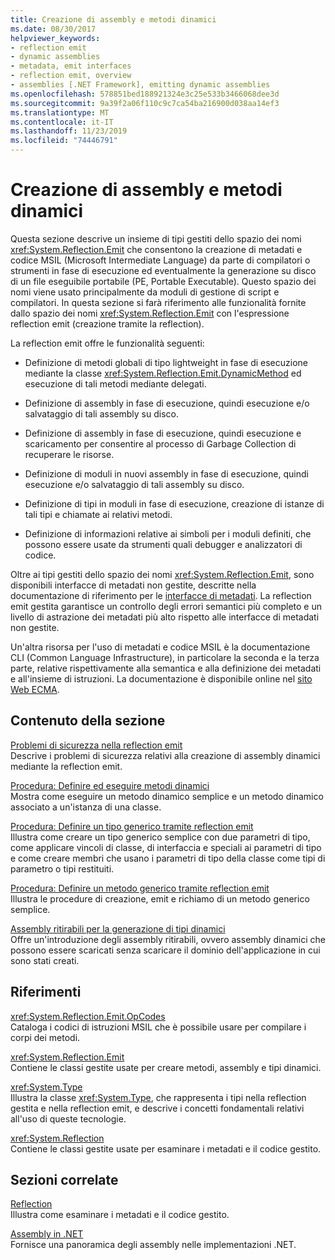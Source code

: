 ```yaml
---
title: Creazione di assembly e metodi dinamici
ms.date: 08/30/2017
helpviewer_keywords:
- reflection emit
- dynamic assemblies
- metadata, emit interfaces
- reflection emit, overview
- assemblies [.NET Framework], emitting dynamic assemblies
ms.openlocfilehash: 578851bed188921324e3c25e533b3466068dee3d
ms.sourcegitcommit: 9a39f2a06f110c9c7ca54ba216900d038aa14ef3
ms.translationtype: MT
ms.contentlocale: it-IT
ms.lasthandoff: 11/23/2019
ms.locfileid: "74446791"
---
```

# <a name="emitting-dynamic-methods-and-assemblies"></a>Creazione di assembly e metodi dinamici

Questa sezione descrive un insieme di tipi gestiti dello spazio dei nomi <xref:System.Reflection.Emit> che consentono la creazione di metadati e codice MSIL (Microsoft Intermediate Language) da parte di compilatori o strumenti in fase di esecuzione ed eventualmente la generazione su disco di un file eseguibile portabile (PE, Portable Executable). Questo spazio dei nomi viene usato principalmente da moduli di gestione di script e compilatori. In questa sezione si farà riferimento alle funzionalità fornite dallo spazio dei nomi <xref:System.Reflection.Emit> con l'espressione reflection emit (creazione tramite la reflection).  
  
La reflection emit offre le funzionalità seguenti:  
  
- Definizione di metodi globali di tipo lightweight in fase di esecuzione mediante la classe <xref:System.Reflection.Emit.DynamicMethod> ed esecuzione di tali metodi mediante delegati.  
  
- Definizione di assembly in fase di esecuzione, quindi esecuzione e/o salvataggio di tali assembly su disco.  
  
- Definizione di assembly in fase di esecuzione, quindi esecuzione e scaricamento per consentire al processo di Garbage Collection di recuperare le risorse.  
  
- Definizione di moduli in nuovi assembly in fase di esecuzione, quindi esecuzione e/o salvataggio di tali assembly su disco.  
  
- Definizione di tipi in moduli in fase di esecuzione, creazione di istanze di tali tipi e chiamate ai relativi metodi.  
  
- Definizione di informazioni relative ai simboli per i moduli definiti, che possono essere usate da strumenti quali debugger e analizzatori di codice.  
  
Oltre ai tipi gestiti dello spazio dei nomi <xref:System.Reflection.Emit>, sono disponibili interfacce di metadati non gestite, descritte nella documentazione di riferimento per le [interfacce di metadati](../unmanaged-api/metadata/metadata-interfaces.md). La reflection emit gestita garantisce un controllo degli errori semantici più completo e un livello di astrazione dei metadati più alto rispetto alle interfacce di metadati non gestite.  
  
Un'altra risorsa per l'uso di metadati e codice MSIL è la documentazione CLI (Common Language Infrastructure), in particolare la seconda e la terza parte, relative rispettivamente alla semantica e alla definizione dei metadati e all'insieme di istruzioni. La documentazione è disponibile online nel [sito Web ECMA](https://www.ecma-international.org/publications/standards/Ecma-335.htm).  
  
## <a name="in-this-section"></a>Contenuto della sezione
  
[Problemi di sicurezza nella reflection emit](security-issues-in-reflection-emit.md)  
Descrive i problemi di sicurezza relativi alla creazione di assembly dinamici mediante la reflection emit.  

[Procedura: Definire ed eseguire metodi dinamici](how-to-define-and-execute-dynamic-methods.md)   
Mostra come eseguire un metodo dinamico semplice e un metodo dinamico associato a un'istanza di una classe.

[Procedura: Definire un tipo generico tramite reflection emit](how-to-define-a-generic-type-with-reflection-emit.md)   
Illustra come creare un tipo generico semplice con due parametri di tipo, come applicare vincoli di classe, di interfaccia e speciali ai parametri di tipo e come creare membri che usano i parametri di tipo della classe come tipi di parametro o tipi restituiti.

[Procedura: Definire un metodo generico tramite reflection emit](how-to-define-a-generic-method-with-reflection-emit.md)   
Illustra le procedure di creazione, emit e richiamo di un metodo generico semplice.

[Assembly ritirabili per la generazione di tipi dinamici](collectible-assemblies.md)   
Offre un'introduzione degli assembly ritirabili, ovvero assembly dinamici che possono essere scaricati senza scaricare il dominio dell'applicazione in cui sono stati creati.
  
## <a name="reference"></a>Riferimenti  

<xref:System.Reflection.Emit.OpCodes>  
Cataloga i codici di istruzioni MSIL che è possibile usare per compilare i corpi dei metodi.  
  
<xref:System.Reflection.Emit>  
Contiene le classi gestite usate per creare metodi, assembly e tipi dinamici.  
  
<xref:System.Type>  
Illustra la classe <xref:System.Type>, che rappresenta i tipi nella reflection gestita e nella reflection emit, e descrive i concetti fondamentali relativi all'uso di queste tecnologie.  
  
<xref:System.Reflection>  
Contiene le classi gestite usate per esaminare i metadati e il codice gestito.  
  
## <a name="related-sections"></a>Sezioni correlate  

[Reflection](reflection.md)  
Illustra come esaminare i metadati e il codice gestito.  
  
[Assembly in .NET](../../standard/assembly/index.md)  
Fornisce una panoramica degli assembly nelle implementazioni .NET.

